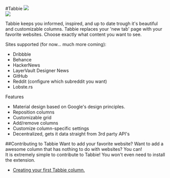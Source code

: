 #Tabbie
![](http://i.imgur.com/nL3luqy.jpg)  
![](http://i.imgur.com/k6C65k7.png)  
  
Tabbie keeps you informed, inspired, and up to date trough it's beautiful and customizable columns.
Tabbie replaces your 'new tab' page with your favorite websites.
Choose exactly what content you want to see.

Sites supported (for now... much more coming):
- Dribbble
- Behance
- HackerNews
- LayerVault Designer News
- GitHub
- Reddit (configure which subreddit you want)
- Lobste.rs

Features
- Material design based on Google's design principles.
- Reposition columns
- Customizable grid
- Add/remove columns
- Customize column-specific settings
- Decentralized, gets it data straight from 3rd party API's


##Contributing to Tabbie
Want to add your favorite website? Want to add a awesome column that has nothing to do with websites? You can!  
It is extremely simple to contribute to Tabbie! You won't even need to install the extension.

- [Creating your first Tabbie column.](https://github.com/jariz/tabbie/blob/master/CONTRIBUTING.md)
